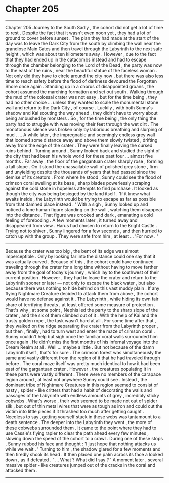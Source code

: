
# Chapter 205


---

Chapter 205 Journey to the South
Sadly , the cohort did not get a lot of time to rest . Despite the fact that it wasn't even noon yet , they had a lot of ground to cover before sunset .
The plan they had made at the start of the day was to leave the Dark City from the south by climbing the wall near the grandiose Main Gates and then travel through the Labyrinth to the next safe height , which was about ten kilometers away .
However , due to the fact that they had ended up in the catacombs instead and had to escape through the chamber belonging to the Lord of the Dead , the party was now to the east of the ruins , near the beautiful statue of the faceless woman . Not only did they have to circle around the city now , but there was also less time to reach safety before the flood of darkness devoured the Forgotten Shore once again .
Standing up in a chorus of disappointed groans , the cohort assumed the marching formation and set out south . Walking through the mud of the colossal crater was not easy , but for the time being , they had no other choice … unless they wanted to scale the monumental stone wall and return to the Dark City , of course .
Luckily , with both Sunny's shadow and Kai scouting the way ahead , they didn't have to worry about being ambushed by monsters . So , for the time being , the only thing the party had to struggle with was moving their feet through the wet dirt .
The monotonous silence was broken only by laborious breathing and slurping of mud .
… A while later , the impregnable and seemingly endless grey wall that loomed some distance away and above them slowly twisted , drifting away from the edge of the crater .
They were finally leaving the cursed ruins behind .
Turning around , Sunny looked back and studied the sight of the city that had been his whole world for these past four … almost five months .
Far away , the floor of the gargantuan crater sharply rose , forming a tall slope . On it stood the unassailable wall of polished grey stone , firm and unyielding despite the thousands of years that had passed since the demise of its creators .
From where he stood , Sunny could see the flood of crimson coral swelling at its base , sharp blades powerlessly scraping against the cold stone in hopeless attempts to find purchase . It looked as though the city was being besieged by the land itself .
'If it knew what awaits inside , the Labyrinth would be trying to escape as far as possible from that damned place instead . '
With a sigh , Sunny looked up and noticed a lone human figure standing on the wall , watching them disappear into the distance . That figure was crooked and dark , emanating a cold feeling of foreboding .
A few moments later , it turned away and disappeared from view .
Harus had chosen to return to the Bright Castle .
Trying not to shiver , Sunny lingered for a few seconds , and then hurried to catch up with the group .
They were safe from him , at least …
'For now . '
***
Because the crater was too big , the bent of its edge was almost imperceptible . Only by looking far into the distance could one say that it was actually curved . Because of this , the cohort could have continued traveling through the crater for a long time without having to move farther away from the goal of today's journey , which lay to the southwest of their current position .
However , they had to leave the crater and return to the Labyrinth sooner or later — not only to escape the black water , but also because there was nothing to hide behind on this vast muddy plain . If any flying Nightmare Creature decided to attack them from above , the cohort would have no defense against it .
The Labyrinth , while hiding its own fair share of terrifying threats , at least offered some measure of protection .
That's why , at some point , Nephis led the party to the sharp slope of the crater , and the six of them climbed out of it . With the help of Kai and the trusty golden rope , the task wasn't hard at all .
For some time after that , they walked on the ridge separating the crater from the Labyrinth proper , but then , finally , had to turn west and enter the maze of crimson coral .
Sunny couldn't help but sigh once the familiar coral walls surrounded him once again . He didn't miss the first months of his infernal voyage into the Dream Realm at all .
Well … maybe a little . But not because of the damn Labyrinth itself , that's for sure .
The crimson forest was simultaneously the same and vastly different from the region of it that he had traveled through before .
The coral maze itself was pretty much identical to how it had been east of the gargantuan crater . However , the creatures populating it in these parts were vastly different .
There were no members of the carapace legion around , at least not anywhere Sunny could see . Instead , the dominant tribe of Nightmare Creatures in this region seemed to consist of nasty , spider - like critters that had a habit of decorating the walls and passages of the Labyrinth with endless amounts of grey , incredibly sticky cobwebs .
What's worse , their web seemed to be made not out of spider silk , but out of thin metal wires that were as tough as iron and could cut the victim into little pieces if it thrashed too much after getting caught .
Needless to say , getting yourself stuck in these webs was tantamount to a death sentence .
The deeper into the Labyrinth they went , the more of these cobwebs surrounded them . It came to the point where they had to use Cassie's flying rapier to clear the path ahead every few minutes , slowing down the speed of the cohort to a crawl .
During one of these stops , Sunny rubbed his face and thought :
'I just hope that nothing attacks us while we wait . '
Turning to him , the shadow glared for a few moments and then tiredly shook its head . It then placed one palm across its face a looked down , as if defeated .
' ... What ? What did I say ? '
A moment later , several massive spider - like creatures jumped out of the cracks in the coral and attacked them .

---


